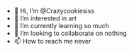 - 👋 Hi, I’m @Crazycookiesiss
- 👀 I’m interested in art
- 🌱 I’m currently learning so much
- 💞️ I’m looking to collaborate on nothing 
- 📫 How to reach me never

<!---
Crazycookiesiss/Crazycookiesiss is a ✨ special ✨ repository because its `README.md` (this file) appears on your GitHub profile.
You can click the Preview link to take a look at your changes.
--->
